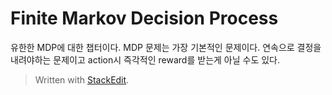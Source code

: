 # Finite Markov Decision Process

유한한 MDP에 대한 챕터이다. 
MDP 문제는 가장 기본적인 문제이다. 
연속으로 결정을 내려야하는 문제이고 action시 즉각적인 reward를 받는게 아닐 수도 있다. 


> Written with [StackEdit](https://stackedit.io/).
<!--stackedit_data:
eyJoaXN0b3J5IjpbMTM0NjEzNTgyOSwtMjE3NTgwMzE3XX0=
-->